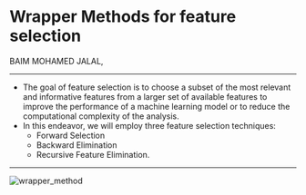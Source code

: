# Wrapper Methods for feature selection 
BAIM MOHAMED JALAL, 
***
- The goal of feature selection is to choose a subset of the most relevant and informative features from a larger set of available features to improve the performance of a machine learning model or to reduce the computational complexity of the analysis.
- In this endeavor, we will employ three feature selection techniques:
  - Forward Selection
  - Backward Elimination
  - Recursive Feature Elimination.
 ***
![wrapper_method](https://github.com/Jalalbaim/Wrapper-methods-for-feature-selection/assets/110737334/01f070d7-786c-42df-9daa-98496c1bd9a0)

